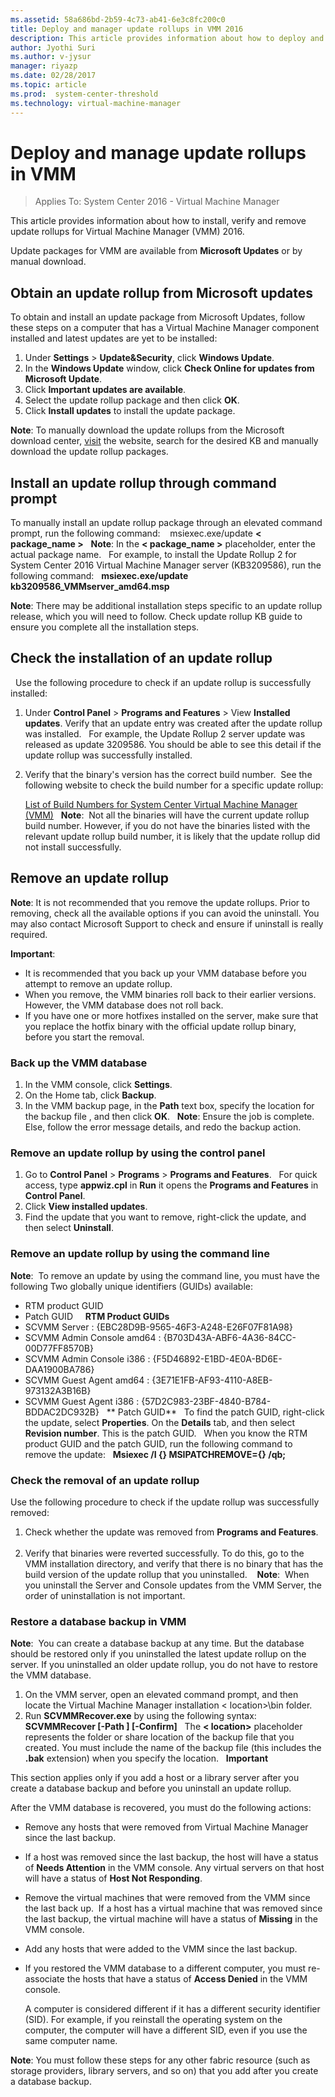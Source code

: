 ```yaml
---
ms.assetid: 58a686bd-2b59-4c73-ab41-6e3c8fc200c0
title: Deploy and manager update rollups in VMM 2016
description: This article provides information about how to deploy and manage the update rollups in System Center 2016 - VMM.
author: Jyothi Suri
ms.author: v-jysur
manager: riyazp
ms.date: 02/28/2017
ms.topic: article
ms.prod:  system-center-threshold
ms.technology: virtual-machine-manager
---
```


# Deploy and manage update rollups in VMM

>Applies To: System Center 2016 - Virtual Machine Manager

This article provides information about how to install, verify and remove update rollups for Virtual Machine Manager (VMM) 2016.

Update packages for VMM are available from **Microsoft Updates** or by manual download.

## Obtain an update rollup from Microsoft updates

To obtain and install an update package from Microsoft Updates, follow these steps on a computer that has a Virtual Machine Manager component installed and latest updates are yet to be installed:

1. Under **Settings** > **Update&Security**, click **Windows Update**.
2. In the **Windows Update** window, click **Check Online for updates from Microsoft Update**.
4. Click **Important updates are available**.
5. Select the update rollup package and then click **OK**.
6. Click **Install updates** to install the update package.

**Note**: To manually download the update rollups from the Microsoft download center, [visit](http://www.catalog.update.microsoft.com/Home.aspx) the website, search for the desired KB and manually download the update rollup packages.  

## Install an update rollup through command prompt
To manually install an update rollup package through an elevated command prompt, run the following command: 
 
msiexec.exe/update **< package_name >**
 
**Note**: In the **< package_name >** placeholder, enter the actual package name.
 
For example, to install the Update Rollup 2 for System Center 2016 Virtual Machine Manager server (KB3209586), run the following command:
 
**msiexec.exe/update kb3209586_VMMserver_amd64.msp**

**Note**: There may be additional installation steps specific to an update rollup release, which you will need to follow. Check update rollup KB guide to ensure you complete all the installation steps.
 
## Check the installation of an update rollup
 
Use the following procedure to check if an update rollup is successfully installed:
 
1. Under **Control Panel** > **Programs and Features** > View **Installed updates**. Verify that an update entry was created after the update rollup was installed.
 
    For example, the Update Rollup 2 server update was released as update 3209586. You should be able to see this detail if the update rollup was successfully installed.
 
2. Verify that the binary's version has the correct build number.  See the following website to check the build number for a specific update rollup:

    [List of Build Numbers for System Center Virtual Machine Manager (VMM)](https://social.technet.microsoft.com/wiki/contents/articles/15361.system-center-virtual-machine-manager-list-of-build-numbers.aspx)
 
**Note**:  Not all the binaries will have the current update rollup build number. However, if you do not have the binaries listed with the relevant update rollup build number, it is likely that the update rollup did not install successfully.

## Remove an update rollup
**Note**: It is not recommended that you remove the update rollups. Prior to removing, check all the available options if you can avoid the uninstall. You may also contact Microsoft Support to check and ensure if uninstall is really required.

**Important**: 
 
* It is recommended that you back up your VMM database before you attempt to remove an update rollup.
* When you remove, the VMM binaries roll back to their earlier versions. However, the VMM database does not roll back.
* If you have one or more hotfixes installed on the server, make sure that you replace the hotfix binary with the official update rollup binary, before you start the removal. 
 
### Back up the VMM database
1. In the VMM console, click **Settings**.
2. On the Home tab, click **Backup**.
3. In the VMM backup page, in the **Path** text box, specify the location for the backup file , and then click **OK**.
 
**Note**: Ensure the job is complete. Else, follow the error message details, and redo the backup action.  
 
### Remove an update rollup by using the control panel
1. Go to **Control Panel** > **Programs** > **Programs and Features**.  
For quick access, type **appwiz.cpl** in **Run** it opens the **Programs and Features** in **Control Panel**.
2. Click **View installed updates**.
3. Find the update that you want to remove, right-click the update, and then select **Uninstall**. 
 
### Remove an update rollup by using the command line
**Note**:  To remove an update by using the command line, you must have the following Two globally unique identifiers (GUIDs) available:
 
* RTM product GUID
* Patch GUID
 
 
**RTM Product GUIDs** 
 
* SCVMM Server : {EBC28D9B-9565-46F3-A248-E26F07F81A98}
* SCVMM Admin Console amd64 : {B703D43A-ABF6-4A36-84CC-00D77FF8570B}
* SCVMM Admin Console i386 : {F5D46892-E1BD-4E0A-BD6E-DAA1900BA786}
* SCVMM Guest Agent amd64 : {3E71E1FB-AF93-4110-A8EB-973132A3B16B}
* SCVMM Guest Agent i386 : {57D2C983-23BF-4840-B784-BDDAC2DC932B}
 
** Patch GUID**
 
To find the patch GUID, right-click the update, select **Properties**. On the **Details** tab, and then select **Revision number**. This is the patch GUID.
 
When you know the RTM product GUID and the patch GUID, run the following command to remove the update:
 
**Msiexec /I {<RTM Product GUID>} MSIPATCHREMOVE={<Patch GUID>} /qb;**
 
### Check the removal of an update rollup

Use the following procedure to check if the update rollup was successfully removed:
 
1. Check whether the update was removed from **Programs and Features**. 
 
2. Verify that binaries were reverted successfully. To do this, go to the VMM installation directory, and verify that there is no binary that has the build version of the update rollup that you uninstalled. 
 
**Note**:  When you uninstall the Server and Console updates from the VMM Server, the order of uninstallation is not important.
 
### Restore a database backup in VMM 
**Note**:  You can create a database backup at any time. But the database should be restored only if you uninstalled the latest update rollup on the server. If you uninstalled an older update rollup, you do not have to restore the VMM database.

1. On the VMM server, open an elevated command prompt, and then locate the Virtual Machine Manager installation < location>\bin folder.
2. Run **SCVMMRecover.exe** by using the following syntax:
**SCVMMRecover [-Path <location>] [-Confirm]**
 
The **< location>** placeholder represents the folder or share location of the backup file that you created. You must include the name of the backup file (this includes the **.bak** extension) when you specify the location.
 
**Important**

This section applies only if you add a host or a library server after you create a database backup and before you uninstall an update rollup.

After the VMM database is recovered, you must do the following actions:
 
- Remove any hosts that were removed from Virtual Machine Manager since the last backup.
- If a host was removed since the last backup, the host will have a status of **Needs Attention** in the VMM console. Any virtual servers on that host will have a status of **Host Not Responding**.
- Remove the virtual machines that were removed from the VMM since the last back up. 
If a host has a virtual machine that was removed since the last backup, the virtual machine will have a status of **Missing** in the VMM console.
- Add any hosts that were added to the VMM since the last backup.
- If you restored the VMM database to a different computer, you must re-associate the hosts that have a status of **Access Denied** in the VMM console.

    A computer is considered different if it has a different security identifier (SID). For example, if you reinstall the operating system on the computer, the computer will have a different SID, even if you use the same computer name.

**Note**: You must follow these steps for any other fabric resource (such as storage providers, library servers, and so on) that you add after you create a database backup.
